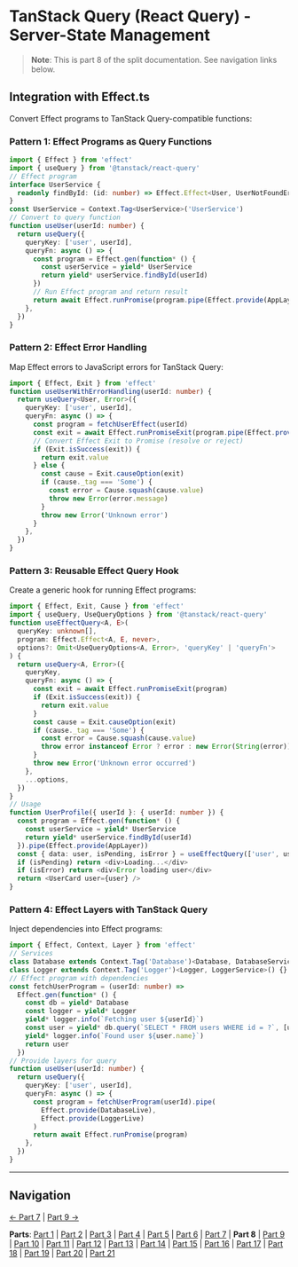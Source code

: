 # TanStack Query (React Query) - Server-State Management

> **Note**: This is part 8 of the split documentation. See navigation links below.

## Integration with Effect.ts

Convert Effect programs to TanStack Query-compatible functions:

### Pattern 1: Effect Programs as Query Functions

```typescript
import { Effect } from 'effect'
import { useQuery } from '@tanstack/react-query'
// Effect program
interface UserService {
  readonly findById: (id: number) => Effect.Effect<User, UserNotFoundError>
}
const UserService = Context.Tag<UserService>('UserService')
// Convert to query function
function useUser(userId: number) {
  return useQuery({
    queryKey: ['user', userId],
    queryFn: async () => {
      const program = Effect.gen(function* () {
        const userService = yield* UserService
        return yield* userService.findById(userId)
      })
      // Run Effect program and return result
      return await Effect.runPromise(program.pipe(Effect.provide(AppLayer)))
    },
  })
}
```

### Pattern 2: Effect Error Handling

Map Effect errors to JavaScript errors for TanStack Query:

```typescript
import { Effect, Exit } from 'effect'
function useUserWithErrorHandling(userId: number) {
  return useQuery<User, Error>({
    queryKey: ['user', userId],
    queryFn: async () => {
      const program = fetchUserEffect(userId)
      const exit = await Effect.runPromiseExit(program.pipe(Effect.provide(AppLayer)))
      // Convert Effect Exit to Promise (resolve or reject)
      if (Exit.isSuccess(exit)) {
        return exit.value
      } else {
        const cause = Exit.causeOption(exit)
        if (cause._tag === 'Some') {
          const error = Cause.squash(cause.value)
          throw new Error(error.message)
        }
        throw new Error('Unknown error')
      }
    },
  })
}
```

### Pattern 3: Reusable Effect Query Hook

Create a generic hook for running Effect programs:

```typescript
import { Effect, Exit, Cause } from 'effect'
import { useQuery, UseQueryOptions } from '@tanstack/react-query'
function useEffectQuery<A, E>(
  queryKey: unknown[],
  program: Effect.Effect<A, E, never>,
  options?: Omit<UseQueryOptions<A, Error>, 'queryKey' | 'queryFn'>
) {
  return useQuery<A, Error>({
    queryKey,
    queryFn: async () => {
      const exit = await Effect.runPromiseExit(program)
      if (Exit.isSuccess(exit)) {
        return exit.value
      }
      const cause = Exit.causeOption(exit)
      if (cause._tag === 'Some') {
        const error = Cause.squash(cause.value)
        throw error instanceof Error ? error : new Error(String(error))
      }
      throw new Error('Unknown error occurred')
    },
    ...options,
  })
}
// Usage
function UserProfile({ userId }: { userId: number }) {
  const program = Effect.gen(function* () {
    const userService = yield* UserService
    return yield* userService.findById(userId)
  }).pipe(Effect.provide(AppLayer))
  const { data: user, isPending, isError } = useEffectQuery(['user', userId], program)
  if (isPending) return <div>Loading...</div>
  if (isError) return <div>Error loading user</div>
  return <UserCard user={user} />
}
```

### Pattern 4: Effect Layers with TanStack Query

Inject dependencies into Effect programs:

```typescript
import { Effect, Context, Layer } from 'effect'
// Services
class Database extends Context.Tag('Database')<Database, DatabaseService>() {}
class Logger extends Context.Tag('Logger')<Logger, LoggerService>() {}
// Effect program with dependencies
const fetchUserProgram = (userId: number) =>
  Effect.gen(function* () {
    const db = yield* Database
    const logger = yield* Logger
    yield* logger.info(`Fetching user ${userId}`)
    const user = yield* db.query(`SELECT * FROM users WHERE id = ?`, [userId])
    yield* logger.info(`Found user ${user.name}`)
    return user
  })
// Provide layers for query
function useUser(userId: number) {
  return useQuery({
    queryKey: ['user', userId],
    queryFn: async () => {
      const program = fetchUserProgram(userId).pipe(
        Effect.provide(DatabaseLive),
        Effect.provide(LoggerLive)
      )
      return await Effect.runPromise(program)
    },
  })
}
```

---

## Navigation

[← Part 7](./07-usequery-hook.md) | [Part 9 →](./09-usemutation-hook.md)

**Parts**: [Part 1](./01-start.md) | [Part 2](./02-overview.md) | [Part 3](./03-why-tanstack-query-for-omnera.md) | [Part 4](./04-installation.md) | [Part 5](./05-basic-setup.md) | [Part 6](./06-core-concepts.md) | [Part 7](./07-usequery-hook.md) | **Part 8** | [Part 9](./09-usemutation-hook.md) | [Part 10](./10-usequeries-hook.md) | [Part 11](./11-useinfinitequery-hook.md) | [Part 12](./12-server-side-rendering-ssr-with-hono.md) | [Part 13](./13-integration-with-better-auth.md) | [Part 14](./14-advanced-patterns.md) | [Part 15](./15-testing-with-tanstack-query.md) | [Part 16](./16-best-practices.md) | [Part 17](./17-common-pitfalls-to-avoid.md) | [Part 18](./18-performance-optimization.md) | [Part 19](./19-devtools.md) | [Part 20](./20-summary.md) | [Part 21](./21-references.md)
